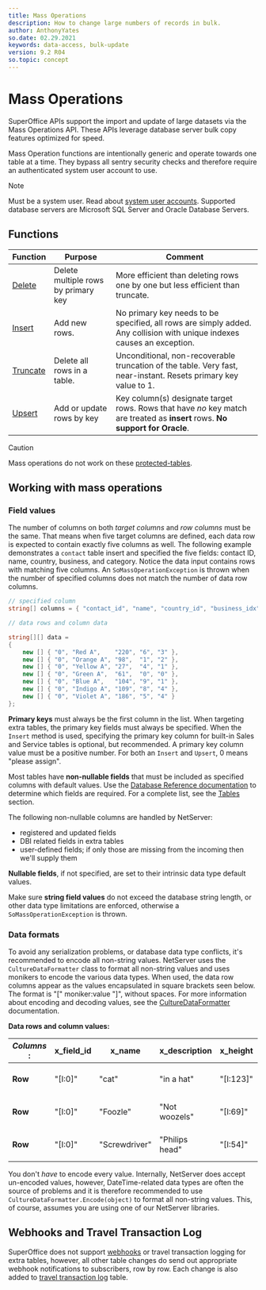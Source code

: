 ```yaml
---
title: Mass Operations
description: How to change large numbers of records in bulk.
author: AnthonyYates
so.date: 02.29.2021
keywords: data-access, bulk-update
version: 9.2 R04
so.topic: concept
---
```


# Mass Operations

SuperOffice APIs support the import and update of large datasets via the Mass Operations API. These APIs leverage database server bulk copy features optimized for speed.

Mass Operation functions are intentionally generic and operate towards one table at a time. They bypass all sentry security checks and therefore require an authenticated system user account to use.

> [!NOTE]
> Must be a system user. Read about [system user accounts][1].
> Supported database servers are Microsoft SQL Server and Oracle Database Servers.

## Functions

| Function  | Purpose            | Comment                         |
|-----------|--------------------|---------------------------------|
| [Delete](delete.md)    | Delete multiple rows by primary key | More efficient than deleting rows one by one but less efficient than truncate. |
| [Insert](insert.md)    | Add new rows.      | No primary key needs to be specified, all rows are simply added. Any collision with unique indexes causes an exception. |
| [Truncate](truncate.md)  | Delete all rows in a table. | Unconditional, non-recoverable truncation of the table. Very fast, near-instant. Resets primary key value to 1. |
| [Upsert](upsert.md)    | Add or update rows by key | Key column(s) designate target rows. Rows that have *no* key match are treated as **insert** rows. **No support for Oracle**. |

> [!CAUTION]
> Mass operations do not work on these [protected-tables][4].

## Working with mass operations

### Field values

The number of columns on both *target columns* and *row columns* must be the same. That means when five target columns are defined, each data row is expected to contain exactly five columns as well. The following example demonstrates a `contact` table insert and specified the five fields: contact ID, name, country, business, and category. Notice the data input contains rows with matching five columns. An `SoMassOperationException` is thrown when the number of specified columns does not match the number of data row columns.

```csharp
// specified column 
string[] columns = { "contact_id", "name", "country_id", "business_idx", "category_idx" };

// data rows and column data

string[][] data = 
{
    new [] { "0", "Red A",    "220", "6", "3" },
    new [] { "0", "Orange A", "98",  "1", "2" },
    new [] { "0", "Yellow A", "27",  "4", "1" },
    new [] { "0", "Green A",  "61",  "0", "0" },
    new [] { "0", "Blue A",   "104", "9", "1" },
    new [] { "0", "Indigo A", "109", "8", "4" },
    new [] { "0", "Violet A", "186", "5", "4" }
};

```

**Primary keys** must always be the first column in the list. When targeting extra tables, the primary key fields must always be specified. When the `Insert` method is used, specifying the primary key column for built-in Sales and Service tables is optional, but recommended. A primary key column value must be a positive number. For both an `Insert` and `Upsert`, 0 means "please assign".

Most tables have **non-nullable fields** that must be included as specified columns with default values. Use the [Database Reference documentation][2] to determine which fields are required. For a complete list, see the [Tables][3] section.

The following non-nullable columns are handled by NetServer:

* registered and updated fields
* DBI related fields in extra tables
* user-defined fields; if only those are missing from the incoming then we'll supply them

**Nullable fields**, if not specified, are set to their intrinsic data type default values.

Make sure **string field values** do not exceed the database string length, or other data type limitations are enforced, otherwise a `SoMassOperationException` is thrown.

### Data formats

To avoid any serialization problems, or database data type conflicts, it's recommended to encode all non-string values. NetServer uses the `CultureDataFormatter` class to format all non-string values and uses monikers to encode the various data types. When used, the data row columns appear as the values encapsulated in square brackets seen below. The format is "[" moniker:value "]", without spaces. For more information about encoding and decoding values, see the [CultureDataFormatter][5] documentation.

**Data rows and column values:**

| *Columns* :| x_field_id | x_name       | x_description | x_height   | x_width    |
|----------|-----------|-------------|-------------|-----------|-----------|
| **Row** | "[I:0]"    | "cat"        | "in a hat"   | "[I:123]"  | "[F:321.4] "|
| **Row** | "[I:0]"    | "Foozle"     | "Not woozels" | "[I:69]"   | "[F:123.5] "|
| **Row** | "[I:0]"    | "Screwdriver" | "Philips head" | "[I:54]"   | "[F:345.3] "|

You don't *have* to encode every value. Internally, NetServer does accept un-encoded values, however, DateTime-related data types are often the source of problems and it is therefore recommended to use `CultureDataFormatter.Encode(object)` to format all non-string values. This, of course, assumes you are using one of our NetServer libraries.

## Webhooks and Travel Transaction Log

SuperOffice does not support [webhooks][6] or travel transaction logging for extra tables, however, all other table changes do send out appropriate webhook notifications to subscribers, row by row. Each change is also added to [travel transaction log][3] table.

<!-- Referenced links -->
[1]: ../../authentication/online/auth-application/index.md
[2]: ../../../database/index.yml
[3]: ../../../database/tables/index.md
[4]: protected-tables.md
[5]: ../../../globalization-and-localization/culture/culturedataformatter.md
[6]: ../../../automation/webhook/index.md
